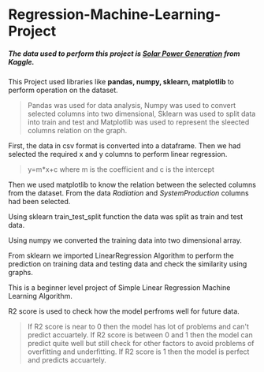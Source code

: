 # Regression-Machine-Learning-Project

##### The data used to perform this project is [Solar Power Generation](https://www.kaggle.com/datasets/pythonafroz/solar-powe-generation-data) from Kaggle.

This Project used libraries like **pandas, numpy, sklearn, matplotlib** to perform operation on the dataset. 
>Pandas was used for data analysis, Numpy was used to convert selected columns into two dimensional, Sklearn was used to split data into train and test and Matplotlib was used to represent the sleected columns relation on the graph.

First, the data in csv format is converted into a dataframe. Then we had selected the required x and y columns to perform linear regression.
>y=m*x+c where m is the coefficient and c is the intercept

Then we used matplotlib to know the relation between the selected columns from the dataset. From the data *Radiation* and *SystemProduction* columns had been selected.

Using sklearn train_test_split function the data was split as train and test data.

Using numpy we converted the training data into two dimensional array.

From sklearn we imported LinearRegression Algorithm to perform the prediction on training data and testing data and check the similarity using graphs.

This is a beginner level project of Simple Linear Regression Machine Learning Algorithm.

R2 score is used to check how the model perfroms well for future data.
>If R2 score is near to 0 then the model has lot of problems and can't predict accuartely.
>If R2 score is between 0 and 1 then the model can predict quite well but still check for other factors to avoid problems of overfitting and underfitting.
>If R2 score is 1 then the model is perfect and predicts accuartely.
